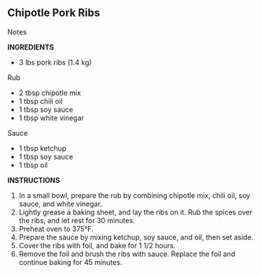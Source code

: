 ## Chipotle Pork Ribs

Notes

**INGREDIENTS**

- 3 lbs pork ribs (1.4 kg)

Rub

- 2 tbsp chipotle mix
- 1 tbsp chili oil
- 1 tbsp soy sauce
- 1 tbsp white vinegar

Sauce

- 1 tbsp ketchup
- 1 tbsp soy sauce
- 1 tbsp oil

**INSTRUCTIONS**

1. In a small bowl, prepare the rub by combining chipotle mix, chili oil, soy sauce, and white vinegar.
1. Lightly grease a baking sheet, and lay the ribs on it. Rub the spices over the ribs, and let rest for 30 minutes.
1. Preheat oven to 375°F.
1. Prepare the sauce by mixing ketchup, soy sauce, and oil, then set aside.
1. Cover the ribs with foil, and bake for 1 1/2 hours.
1. Remove the foil and brush the ribs with sauce. Replace the foil and continue baking for 45 minutes.
